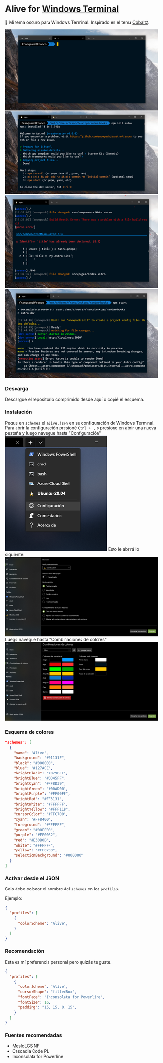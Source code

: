 # Alive for [Windows Terminal](https://github.com/microsoft/terminal)
🎨 Mi tema oscuro para Windows Terminal. Inspirado en el tema [Cobalt2](https://github.com/wesbos/cobalt2-vscode).

![screenshot1](./img/1.png)
![screenshot2](./img/2.png)
![screenshot3](./img/3.png)
![screenshot4](./img/4.png)

### Descarga
Descargue el repositorio comprimido desde aquí o copié el esquema.

### Instalación
Pegue en `schemes` el `alive.json` en su configuración de Windows Terminal. Para abrir la configuración presioné `Ctrl + ,` o presione en abrir una nueva pestaña y luego navegue hasta "Configuración"
![screenshot5](./img/5.png)
Esto le abrirá lo siguiente:
![screenshot6](./img/6.png)
Luego navegue hasta "Combinaciones de colores"
![screenshot7](./img/7.png)

### Esquema de colores

```json
"schemes": [
  {
    "name": "Alive",
    "background": "#01131F",
    "black": "#000000",
    "blue": "#127ACE",
    "brightBlack": "#079BFF",
    "brightBlue": "#0045FF",
    "brightCyan": "#FF8D39",
    "brightGreen": "#00AD00",
    "brightPurple": "#FF00FF",
    "brightRed": "#FF3131",
    "brightWhite": "#FFFFFF",
    "brightYellow": "#FFF11B",
    "cursorColor": "#FFC700",
    "cyan": "#FF8400",
    "foreground": "#FFFFFF",
    "green": "#00FF00",
    "purple": "#FF0082",
    "red": "#E30B0B",
    "white": "#FFFFFF",
    "yellow": "#FFC700",
    "selectionBackground": "#000000"
  }
]
```

### Activar desde el JSON
Solo debe colocar el nombre del `schemes` en los `profiles`.

Ejemplo:

```json
{
  "profiles": [
    {
      "colorScheme": "Alive",
    }
  ]
}
```

### Recomendación
Esta es mí preferencia personal pero quizás te guste.

```json
{
  "profiles": [
    {
      "colorScheme": "Alive",
      "cursorShape": "filledBox",
      "fontFace": "Inconsolata for Powerline",
      "fontSize": 16,
      "padding": "15, 15, 0, 15",
    }
  ]
}
```

### Fuentes recomendadas
* MesloLGS NF
* Cascadia Code PL
* Inconsolata for Powerline